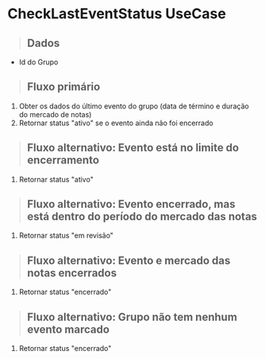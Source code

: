 # CheckLastEventStatus UseCase

> ## Dados

- Id do Grupo

> ## Fluxo primário

1. Obter os dados do último evento do grupo (data de término e duração do mercado de notas)
2. Retornar status "ativo" se o evento ainda não foi encerrado

> ## Fluxo alternativo: Evento está no limite do encerramento

1. Retornar status "ativo"

> ## Fluxo alternativo: Evento encerrado, mas está dentro do período do mercado das notas

1. Retornar status "em revisão"

> ## Fluxo alternativo: Evento e mercado das notas encerrados

1. Retornar status "encerrado"

> ## Fluxo alternativo: Grupo não tem nenhum evento marcado

1. Retornar status "encerrado"
